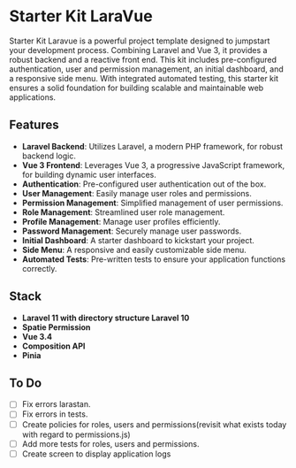 # Starter Kit LaraVue

Starter Kit Laravue is a powerful project template designed to jumpstart your development process. Combining Laravel and Vue 3, it provides a robust backend and a reactive front end. This kit includes pre-configured authentication, user and permission management, an initial dashboard, and a responsive side menu. With integrated automated testing, this starter kit ensures a solid foundation for building scalable and maintainable web applications.

## Features

- **Laravel Backend**: Utilizes Laravel, a modern PHP framework, for robust backend logic.
- **Vue 3 Frontend**: Leverages Vue 3, a progressive JavaScript framework, for building dynamic user interfaces.
- **Authentication**: Pre-configured user authentication out of the box.
- **User Management**: Easily manage user roles and permissions.
- **Permission Management**: Simplified management of user permissions.
- **Role Management**: Streamlined user role management.
- **Profile Management**: Manage user profiles efficiently.
- **Password Management**: Securely manage user passwords.
- **Initial Dashboard**: A starter dashboard to kickstart your project.
- **Side Menu**: A responsive and easily customizable side menu.
- **Automated Tests**: Pre-written tests to ensure your application functions correctly.

## Stack

- **Laravel 11 with directory structure Laravel 10**
- **Spatie Permission**
- **Vue 3.4**
- **Composition API**
- **Pinia**

## To Do

- [ ] Fix errors larastan.
- [ ] Fix errors in tests.
- [ ] Create policies for roles, users and permissions(revisit what exists today with regard to permissions.js)
- [ ] Add more tests for roles, users and permissions.
- [ ] Create screen to display application logs